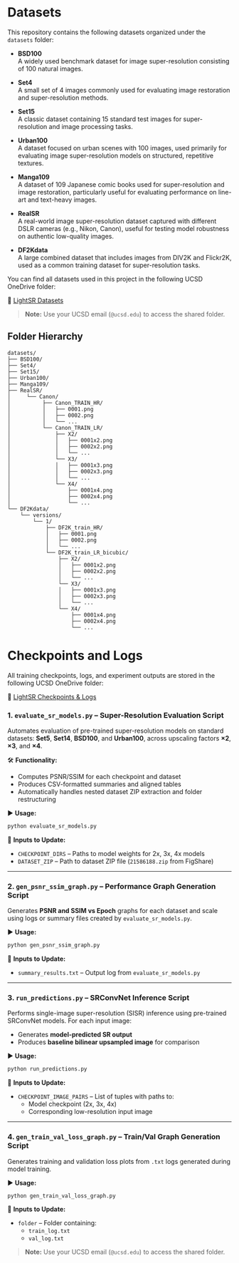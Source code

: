 
# Datasets

This repository contains the following datasets organized under the `datasets` folder:

- **BSD100**  
  A widely used benchmark dataset for image super-resolution consisting of 100 natural images.

- **Set4**  
  A small set of 4 images commonly used for evaluating image restoration and super-resolution methods.

- **Set15**  
  A classic dataset containing 15 standard test images for super-resolution and image processing tasks.

- **Urban100**  
  A dataset focused on urban scenes with 100 images, used primarily for evaluating image super-resolution models on structured, repetitive textures.

- **Manga109**  
  A dataset of 109 Japanese comic books used for super-resolution and image restoration, particularly useful for evaluating performance on line-art and text-heavy images.

- **RealSR**  
  A real-world image super-resolution dataset captured with different DSLR cameras (e.g., Nikon, Canon), useful for testing model robustness on authentic low-quality images.

- **DF2Kdata**  
  A large combined dataset that includes images from DIV2K and Flickr2K, used as a common training dataset for super-resolution tasks.

You can find all datasets used in this project in the following UCSD OneDrive folder:

🔗 [LightSR Datasets](https://ucsdcloud-my.sharepoint.com/:f:/r/personal/vmoparthi_ucsd_edu/Documents/LightSR/datasets?csf=1&web=1&e=XbDd5O)

> **Note:** Use your UCSD email (`@ucsd.edu`) to access the shared folder.

## Folder Hierarchy


```plaintext
datasets/
├── BSD100/
├── Set4/
├── Set15/
├── Urban100/
├── Manga109/
├── RealSR/
│     └── Canon/
│          ├── Canon_TRAIN_HR/
│          │   ├── 0001.png
│          │   ├── 0002.png
│          │   └── ...
│          └── Canon_TRAIN_LR/
│              ├── X2/
│              │   ├── 0001x2.png
│              │   ├── 0002x2.png
│              │   └── ...
│              └── X3/
│              │   ├── 0001x3.png
│              │   ├── 0002x3.png
│              │   └── ...
│              └── X4/
│                  ├── 0001x4.png
│                  ├── 0002x4.png
│                  └── ...
└── DF2Kdata/
    └── versions/
        └── 1/
            ├── DF2K_train_HR/
            │   ├── 0001.png
            │   ├── 0002.png
            │   └── ...
            └── DF2K_train_LR_bicubic/
                ├── X2/
                │   ├── 0001x2.png
                │   ├── 0002x2.png
                │   └── ...
                └── X3/
                │   ├── 0001x3.png
                │   ├── 0002x3.png
                │   └── ...
                └── X4/
                    ├── 0001x4.png
                    ├── 0002x4.png
                    └── ...
```

# Checkpoints and Logs

All training checkpoints, logs, and experiment outputs are stored in the following UCSD OneDrive folder:

🔗 [LightSR Checkpoints & Logs](https://ucsdcloud-my.sharepoint.com/:f:/r/personal/vmoparthi_ucsd_edu/Documents/LightSR?csf=1&web=1&e=fR56pw)

### 1. `evaluate_sr_models.py` – Super-Resolution Evaluation Script

Automates evaluation of pre-trained super-resolution models on standard datasets: **Set5**, **Set14**, **BSD100**, and **Urban100**, across upscaling factors **×2**, **×3**, and **×4**.

🛠 **Functionality:**
- Computes PSNR/SSIM for each checkpoint and dataset
- Produces CSV-formatted summaries and aligned tables
- Automatically handles nested dataset ZIP extraction and folder restructuring

▶️ **Usage:**
```bash
python evaluate_sr_models.py
```

🔧 **Inputs to Update:**
- `CHECKPOINT_DIRS` – Paths to model weights for 2x, 3x, 4x models
- `DATASET_ZIP` – Path to dataset ZIP file (`21586188.zip` from FigShare)

---

### 2. `gen_psnr_ssim_graph.py` – Performance Graph Generation Script

Generates **PSNR and SSIM vs Epoch** graphs for each dataset and scale using logs or summary files created by `evaluate_sr_models.py`.

▶️ **Usage:**
```bash
python gen_psnr_ssim_graph.py
```

🔧 **Inputs to Update:**
- `summary_results.txt` – Output log from `evaluate_sr_models.py`

---

### 3. `run_predictions.py` – SRConvNet Inference Script

Performs single-image super-resolution (SISR) inference using pre-trained SRConvNet models. For each input image:
- Generates **model-predicted SR output**
- Produces **baseline bilinear upsampled image** for comparison

▶️ **Usage:**
```bash
python run_predictions.py
```

🔧 **Inputs to Update:**
- `CHECKPOINT_IMAGE_PAIRS` – List of tuples with paths to:
  - Model checkpoint (2x, 3x, 4x)
  - Corresponding low-resolution input image

---

### 4. `gen_train_val_loss_graph.py` – Train/Val Graph Generation Script

Generates training and validation loss plots from `.txt` logs generated during model training.

▶️ **Usage:**
```bash
python gen_train_val_loss_graph.py
```

🔧 **Inputs to Update:**
- `folder` – Folder containing:
  - `train_log.txt`
  - `val_log.txt`



> **Note:** Use your UCSD email (`@ucsd.edu`) to access the shared folder.
